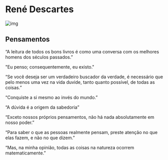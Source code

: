 # René Descartes

![img](https://i.imgur.com/8uS60GR.jpeg)

## Pensamentos 

“A leitura de todos os bons livros é como uma conversa com os melhores homens dos séculos passados.”

"Eu penso; consequentemente, eu existo."

“Se você deseja ser um verdadeiro buscador da verdade, é necessário que pelo menos uma vez na vida duvide, tanto quanto possível, de todas as coisas.”

“Conquiste a si mesmo ao invés do mundo.”

“A dúvida é a origem da sabedoria”

“Exceto nossos próprios pensamentos, não há nada absolutamente em nosso poder.”

“Para saber o que as pessoas realmente pensam, preste atenção no que elas fazem, e não no que dizem.”

“Mas, na minha opinião, todas as coisas na natureza ocorrem matematicamente.”